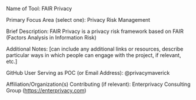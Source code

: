 Name of Tool: FAIR Privacy

Primary Focus Area (select one): Privacy Risk Management

Brief Description: FAIR Privacy is a privacy risk framework based on FAIR (Factors Analysis in Information Risk)

Additional Notes: [can include any additional links or resources, describe particular ways in which people can engage with the project, if relevant, etc.]

GitHub User Serving as POC (or Email Address): @privacymaverick

Affiliation/Organization(s) Contributing (if relevant): Enterprivacy Consulting Group (https://enterprivacy.com)
